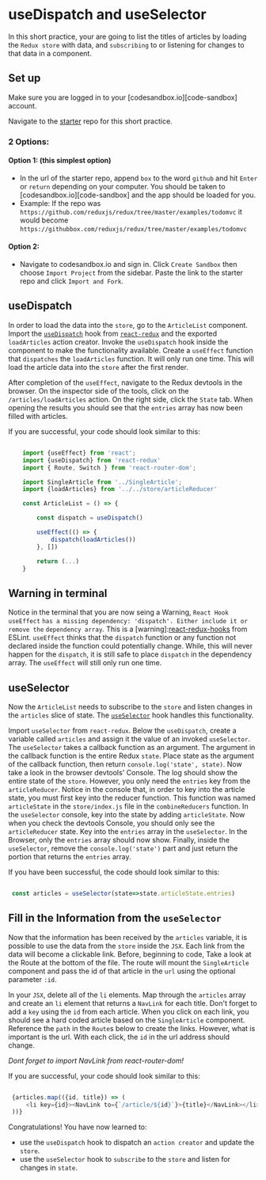 # useDispatch and useSelector

In this short practice, your are going to list the titles of articles by loading
the `Redux store` with data, and `subscribing` to or listening for changes to
that data in a component.

## Set up

Make sure you are logged in to your [codesandbox.io][code-sandbox] account.

Navigate to the [starter][starter] repo for this short practice.

### 2 Options:

#### Option 1: (this simplest option)

- In the url of the starter repo, append `box` to the word `github` and hit
  `Enter` or `return` depending on your computer. You should be taken to
  [codesandbox.io][code-sandbox] and the app should be loaded for you.
- Example: If the repo was
  `https://github.com/reduxjs/redux/tree/master/examples/todomvc` it would
  become `https://githubbox.com/reduxjs/redux/tree/master/examples/todomvc`

#### Option 2:

- Navigate to codesandbox.io and sign in. Click `Create Sandbox` then choose
 `Import Project` from the sidebar. Paste the link to the starter repo and
 click `Import and Fork`.

## useDispatch

In order to load the data into the `store`, go to the `ArticleList` component.
Import the [`useDispatch`][react-redux-hooks] hook from
[`react-redux`][react-redux] and the exported `loadArticles` action creator.
Invoke the `useDispatch` hook inside the component to make the functionality
available. Create a `useEffect` function that `dispatches` the `loadArticles`
function. It will only run one time. This will load the article data into the
`store` after the first render.

After completion of the `useEffect`, navigate to the Redux devtools in the
browser. On the inspector side of the tools, click on the
`/articles/loadArticles` action. On the right side, click the `State` tab. When
opening the results you should see that the `entries` array has now been filled
with articles.

If you are successful, your code should look similar to this:

```js

    import {useEffect} from 'react';
    import {useDispatch} from 'react-redux'
    import { Route, Switch } from 'react-router-dom';

    import SingleArticle from '../SingleArticle';
    import {loadArticles} from '../../store/articleReducer'

    const ArticleList = () => {

        const dispatch = useDispatch()

        useEffect(() => {
            dispatch(loadArticles())
        }, [])

        return (...)
    }

```

## Warning in terminal

Notice in the terminal that you are now seing a Warning, `React Hook useEffect`
`has a missing dependency: 'dispatch'. Either include it or remove the`
`dependency array`. This is a [warning]:[react-redux-hooks] from ESLint.
`useEffect` thinks that the `dispatch` function or any function not declared
inside the function could potentially change. While, this will never happen for
the `dispatch`, it is still safe to place `dispatch` in the dependency array.
The `useEffect` will still only run one time.

## useSelector

Now the `ArticleList` needs to subscribe to the `store` and listen changes in
the `articles` slice of state. The [`useSelector`][react-redux-hooks] hook
handles this functionality.

Import `useSelector` from `react-redux`. Below the `useDispatch`, create a
variable called `articles` and assign it the value of an invoked `useSelector`.
The `useSelector` takes a callback function as an argument. The argument in the
callback function is the entire Redux `state`. Place state as
the argument of the callback function, then return `console.log('state',
state)`. Now take a look in the browser devtools' Console. The log should
show the entire state of the `store`. However, you only need the `entries` key
from the `articleReducer`. Notice in the console that, in order to key into the
article state, you must first key into the reducer function. This function was
named `articleState` in the `store/index.js` file in the `combineReducers`
function. In the `useSelector` console, key into the state by adding
`articleState`. Now when you check the devtools Console, you should only see
the `articleReducer` state. Key into the `entries`
array in the `useSelector`. In the Browser, only the `entries` array should now
show. Finally, inside the `useSelector`, remove the `console.log('state')` part
and just return the portion that returns the `entries` array.

If you have been successful, the code should look similar to this:

```js

 const articles = useSelector(state=>state.articleState.entries)

```

## Fill in the Information from the `useSelector`

Now that the information has been received by the `articles` variable, it is
possible to use the data from the `store` inside the `JSX`. Each link from the
data will become a clickable link. Before, beginning to code, Take a look at the
Route at the bottom of the file. The route will mount the `SingleArticle`
component and pass the id of that article in the `url` using the optional
parameter `:id`.

In your `JSX`, delete all of the `li` elements. Map through the `articles` array
and create an `li` element that returns a `NavLink` for each title. Don't forget
to add a `key` using the `id` from each article. When you click on each link,
you should see a hard coded article based on the `SingleArticle` component.
Reference the `path` in the `Route`s below to create the links. However, what is
important is the url. With each click, the `id` in the url address should
change.

*Dont forget to import NavLink from react-router-dom!*

If you are successful, your code should look similar to this:

```js

 {articles.map(({id, title}) => (
     <li key={id}><NavLink to={`/article/${id}`}>{title}</NavLink></li>
 ))}

```

Congratulations! You have now learned to:

- use the `useDispatch` hook to dispatch an `action creator` and update the
  `store`.
- use the `useSelector` hook to `subscribe` to the `store` and listen for
  changes in `state`.

[react-redux]: https://react-redux.js.org/introduction/getting-started
[react-redux-hooks]: https://react-redux.js.org/api/hooks
[starter]:https://github.com/orgs/appacademy-starters/repositories?type=all
